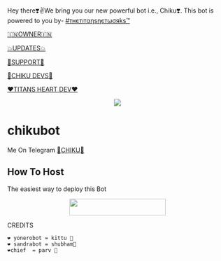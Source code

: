 Hey there❣️✌️We bring you our new powerful bot i.e., Chiku❣️. This bot is powered to you by- [#тнєтıтαηsηєтωσяks™](https://t.me/TitansNetworks)

[🇮🇳OWNER🇮🇳](https://t.me/Arpit_Sharma07)

[💥UPDATES💥](https://t.me/ChikuNews)

[🤍SUPPORT🤍](https://t.me/ChikuSupport)

[💙CHIKU DEVS💙](https://t.me/chikudevs)

[❤️TITANS HEART DEV❤️](https://t.me/realtitan)
<p align="center">
  <img src="https://telegra.ph/file/0e1e31bbf2098144f9679.jpg">
</p>

# chikubot
Me On Telegram [🍁CHIKU🍁](https://t.me/MissChiku_Bot)

## How To Host
The easiest way to deploy this Bot
<p align="center"><a href="https://heroku.com/deploy?template=https://github.com/titanscoder/TITANS-CHIKU"> <img src="https://img.shields.io/badge/Deploy%20To%20Heroku-YELLOW?style=for-the-badge&logo=heroku" width="220" height="38.45"/></a></p>
 
CREDITS
```
❤️ yonerobot = kittu 🌹
❤️ sandrabot = shubham🌹
❤️chief  = parv 🌹

 
 
```
